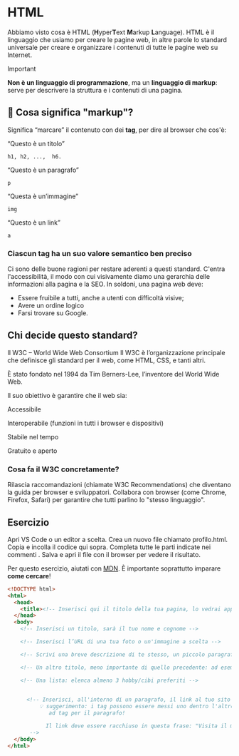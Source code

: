 # HTML
Abbiamo visto cosa è HTML (**H**yper**T**ext **M**arkup **L**anguage).
HTML è il linguaggio che usiamo per creare le pagine web, in altre parole lo standard universale per creare e organizzare i contenuti di tutte le pagine web su Internet.

> [!IMPORTANT]  
> **Non è un linguaggio di programmazione**, ma un **linguaggio di markup**: serve per descrivere la struttura e i contenuti di una pagina.

## 🧠 Cosa significa "markup"?
Significa “marcare” il contenuto con dei **tag**, per dire al browser che cos'è:

“Questo è un titolo” 
```
h1, h2, ...,  h6.
```

“Questo è un paragrafo”
```
p
```

“Questa è un’immagine”
```
img
```

“Questo è un link”
```
a
```

### Ciascun tag ha un suo valore semantico ben preciso
Ci sono delle buone ragioni per restare aderenti a questi standard. C'entra l'accessibilità, il modo con cui visivamente diamo una gerarchia delle informazioni alla pagina e la SEO.
In soldoni, una pagina web deve:
- Essere fruibile a tutti, anche a utenti con difficoltà visive;
- Avere un ordine logico
- Farsi trovare su Google.

## Chi decide questo standard? 
Il W3C – World Wide Web Consortium
Il W3C è l’organizzazione principale che definisce gli standard per il web, come HTML, CSS, e tanti altri.

È stato fondato nel 1994 da Tim Berners-Lee, l’inventore del World Wide Web.

Il suo obiettivo è garantire che il web sia:

Accessibile

Interoperabile (funzioni in tutti i browser e dispositivi)

Stabile nel tempo

Gratuito e aperto

### Cosa fa il W3C concretamente?
Rilascia raccomandazioni (chiamate W3C Recommendations) che diventano la guida per browser e sviluppatori.
Collabora con browser (come Chrome, Firefox, Safari) per garantire che tutti parlino lo "stesso linguaggio".

## Esercizio
Apri VS Code o un editor a scelta.
Crea un nuovo file chiamato profilo.html.
Copia e incolla il codice qui sopra.
Completa tutte le parti indicate nei commenti <!-- -->.
Salva e apri il file con il browser per vedere il risultato.

Per questo esercizio, aiutati con [MDN](https://developer.mozilla.org/en-US/docs/Web/HTML/Reference/Elements). È importante soprattutto imparare **come cercare**!

```html
<!DOCTYPE html>
<html>
  <head>
    <title><!-- Inserisci qui il titolo della tua pagina, lo vedrai apparire nella tab del browser --></title>
  </head>
  <body>
    <!-- Inserisci un titolo, sarà il tuo nome e cognome -->

    <!-- Inserisci l’URL di una tua foto o un'immagine a scelta -->

    <!-- Scrivi una breve descrizione di te stesso, un piccolo paragrafo -->

    <!-- Un altro titolo, meno importante di quello precedente: ad esempio "I miei hobby" o "I miei cibi preferiti" -->

    <!-- Una lista: elenca almeno 3 hobby/cibi preferiti -->

    
      <!-- Inserisci, all'interno di un paragrafo, il link al tuo sito preferito
          💡 suggerimento: i tag possono essere messi uno dentro l'altro, ad esempio il tag per un link può essere posizionato dentro
             ad tag per il paragrafo!

            Il link deve essere racchiuso in questa frase: "Visita il mio sito preferito"
       -->
  </body>
</html>
```
